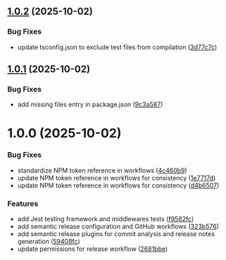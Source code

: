 ## [1.0.2](https://github.com/wisdomabioye/next-route-middleware/compare/v1.0.1...v1.0.2) (2025-10-02)


### Bug Fixes

* update tsconfig.json to exclude test files from compilation ([3d77c7c](https://github.com/wisdomabioye/next-route-middleware/commit/3d77c7c5daab7ca4deb9fe0663186f1f72ba5609))

## [1.0.1](https://github.com/wisdomabioye/next-route-middleware/compare/v1.0.0...v1.0.1) (2025-10-02)


### Bug Fixes

* add missing files entry in package.json ([9c3a587](https://github.com/wisdomabioye/next-route-middleware/commit/9c3a58702b1eb3d459b2bd2d25386e341b72d720))

# 1.0.0 (2025-10-02)


### Bug Fixes

* standardize NPM token reference in workflows ([4c460b9](https://github.com/wisdomabioye/next-route-middleware/commit/4c460b98342b2b8608265897caa72c7624f0f90f))
* update NPM token reference in workflows for consistency ([1e7717d](https://github.com/wisdomabioye/next-route-middleware/commit/1e7717d3eec007703c7049fa4fa0e42932a21dfa))
* update NPM token reference in workflows for consistency ([d4b6507](https://github.com/wisdomabioye/next-route-middleware/commit/d4b6507139a89ee78d5174f82f0a7a9955a526d6))


### Features

* add Jest testing framework and middlewares tests ([f9582fc](https://github.com/wisdomabioye/next-route-middleware/commit/f9582fce39d9d833ff9db9e2b7673cd241ab17a0))
* add semantic release configuration and GitHub workflows ([323b576](https://github.com/wisdomabioye/next-route-middleware/commit/323b5769584d4b5186372c7dcc06de6acba0cc35))
* add semantic release plugins for commit analysis and release notes generation ([59408fc](https://github.com/wisdomabioye/next-route-middleware/commit/59408fc7b3d5bdd6368590470efd27c94407e5cf))
* update permissions for release workflow ([2681bbe](https://github.com/wisdomabioye/next-route-middleware/commit/2681bbed6bf289bb910493aae114819875e84a63))
